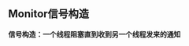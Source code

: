 ## Monitor信号构造

**信号构造：一个线程阻塞直到收到另一个线程发来的通知**

<!-- https://www.cnblogs.com/xiaolipro/p/16891311.html#四monitor之信号构造 -->

